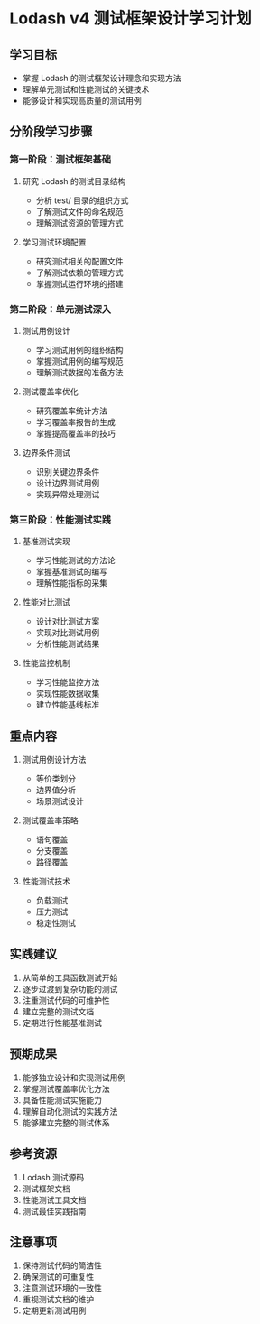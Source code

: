 # Lodash v4 测试框架设计学习计划

## 学习目标
- 掌握 Lodash 的测试框架设计理念和实现方法
- 理解单元测试和性能测试的关键技术
- 能够设计和实现高质量的测试用例

## 分阶段学习步骤

### 第一阶段：测试框架基础
1. 研究 Lodash 的测试目录结构
   - 分析 test/ 目录的组织方式
   - 了解测试文件的命名规范
   - 理解测试资源的管理方式

2. 学习测试环境配置
   - 研究测试相关的配置文件
   - 了解测试依赖的管理方式
   - 掌握测试运行环境的搭建

### 第二阶段：单元测试深入
1. 测试用例设计
   - 学习测试用例的组织结构
   - 掌握测试用例的编写规范
   - 理解测试数据的准备方法

2. 测试覆盖率优化
   - 研究覆盖率统计方法
   - 学习覆盖率报告的生成
   - 掌握提高覆盖率的技巧

3. 边界条件测试
   - 识别关键边界条件
   - 设计边界测试用例
   - 实现异常处理测试

### 第三阶段：性能测试实践
1. 基准测试实现
   - 学习性能测试的方法论
   - 掌握基准测试的编写
   - 理解性能指标的采集

2. 性能对比测试
   - 设计对比测试方案
   - 实现对比测试用例
   - 分析性能测试结果

3. 性能监控机制
   - 学习性能监控方法
   - 实现性能数据收集
   - 建立性能基线标准

## 重点内容
1. 测试用例设计方法
   - 等价类划分
   - 边界值分析
   - 场景测试设计

2. 测试覆盖率策略
   - 语句覆盖
   - 分支覆盖
   - 路径覆盖

3. 性能测试技术
   - 负载测试
   - 压力测试
   - 稳定性测试

## 实践建议
1. 从简单的工具函数测试开始
2. 逐步过渡到复杂功能的测试
3. 注重测试代码的可维护性
4. 建立完整的测试文档
5. 定期进行性能基准测试

## 预期成果
1. 能够独立设计和实现测试用例
2. 掌握测试覆盖率优化方法
3. 具备性能测试实施能力
4. 理解自动化测试的实践方法
5. 能够建立完整的测试体系

## 参考资源
1. Lodash 测试源码
2. 测试框架文档
3. 性能测试工具文档
4. 测试最佳实践指南

## 注意事项
1. 保持测试代码的简洁性
2. 确保测试的可重复性
3. 注意测试环境的一致性
4. 重视测试文档的维护
5. 定期更新测试用例